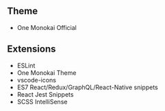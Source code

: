 ## Theme
 - One Monokai Official

## Extensions

 - ESLint
 - One Monokai Theme
 - vscode-icons
 - ES7 React/Redux/GraphQL/React-Native snippets
 - React Jest Snippets
 - SCSS IntelliSense

